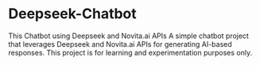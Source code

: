 # Deepseek-Chatbot
This Chatbot using Deepseek and Novita.ai APIs A simple chatbot project that leverages Deepseek and Novita.ai APIs for generating AI-based responses. This project is for learning and experimentation purposes only.

